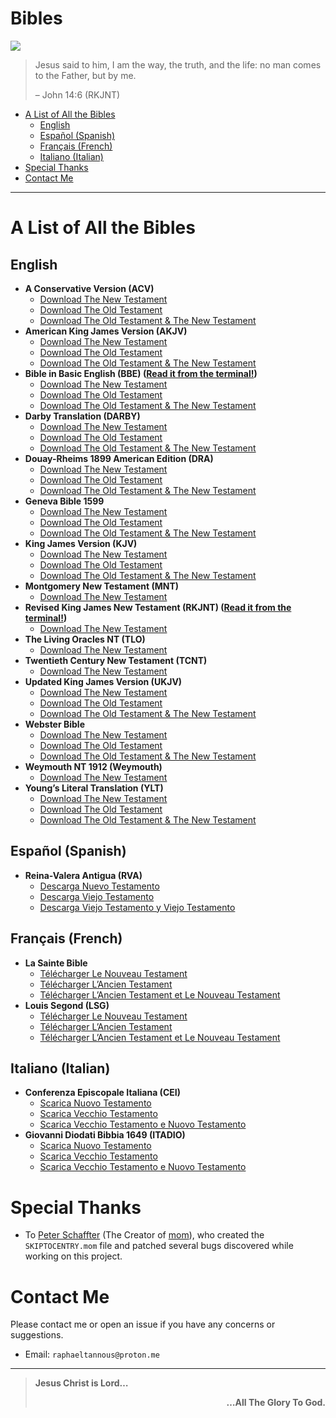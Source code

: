 Bibles
================

![](https://github.com/raphaeltannous/screenshots/raw/main/Bibles/preview.png)

> Jesus said to him, I am the way, the truth, and the life: no man comes
> to the Father, but by me.
>
> – John 14:6 (RKJNT)

- [A List of All the Bibles](#a-list-of-all-the-bibles)
  - [English](#english)
  - [Español (Spanish)](#español-spanish)
  - [Français (French)](#français-french)
  - [Italiano (Italian)](#italiano-italian)
- [Special Thanks](#special-thanks)
- [Contact Me](#contact-me)

------------------------------------------------------------------------

# A List of All the Bibles

## English

- **A Conservative Version (ACV)**
  - [Download The New
    Testament](https://github.com/raphaeltannous/Bibles/raw/main/English/A%20Conservative%20Version%20(ACV)/The%20New%20Testament/ACV-the-new-testament.pdf)
  - [Download The Old
    Testament](https://github.com/raphaeltannous/Bibles/raw/main/English/A%20Conservative%20Version%20(ACV)/The%20Old%20Testament/ACV-the-old-testament.pdf)
  - [Download The Old Testament & The New
    Testament](https://github.com/raphaeltannous/Bibles/raw/main/English/A%20Conservative%20Version%20(ACV)/The%20Old%20Testament%20%26%20The%20New%20Testament/ACV.pdf)
- **American King James Version (AKJV)**
  - [Download The New
    Testament](https://github.com/raphaeltannous/Bibles/raw/main/English/American%20King%20James%20Version%20(AKJV)/The%20New%20Testament/AKJV-the-new-testament.pdf)
  - [Download The Old
    Testament](https://github.com/raphaeltannous/Bibles/raw/main/English/American%20King%20James%20Version%20(AKJV)/The%20Old%20Testament/AKJV-the-old-testament.pdf)
  - [Download The Old Testament & The New
    Testament](https://github.com/raphaeltannous/Bibles/raw/main/English/American%20King%20James%20Version%20(AKJV)/The%20Old%20Testament%20%26%20The%20New%20Testament/AKJV.pdf)
- **Bible in Basic English (BBE) ([Read it from the
  terminal!](https://github.com/raphaeltannous/BBE))**
  - [Download The New
    Testament](https://raw.githubusercontent.com/raphaeltannous/Bibles/main/English/Bible%20in%20Basic%20English%20(BBE)/The%20New%20Testament/BBE-the-new-testament.pdf)
  - [Download The Old
    Testament](https://raw.githubusercontent.com/raphaeltannous/Bibles/main/English/Bible%20in%20Basic%20English%20(BBE)/The%20Old%20Testament/BBE-the-old-testament.pdf)
  - [Download The Old Testament & The New
    Testament](https://raw.githubusercontent.com/raphaeltannous/Bibles/main/English/Bible%20in%20Basic%20English%20(BBE)/The%20Old%20Testament%20%26%20The%20New%20Testament/BBE.pdf)
- **Darby Translation (DARBY)**
  - [Download The New
    Testament](https://github.com/raphaeltannous/Bibles/raw/main/English/Darby%20Translation%20(DARBY)/The%20New%20Testament/DARBY-the-new-testament.pdf)
  - [Download The Old
    Testament](https://github.com/raphaeltannous/Bibles/raw/main/English/Darby%20Translation%20(DARBY)/The%20Old%20Testament/DARBY-the-old-testament.pdf)
  - [Download The Old Testament & The New
    Testament](https://github.com/raphaeltannous/Bibles/raw/main/English/Darby%20Translation%20(DARBY)/The%20Old%20Testament%20%26%20The%20New%20Testament/DARBY.pdf)
- **Douay-Rheims 1899 American Edition (DRA)**
  - [Download The New
    Testament](https://github.com/raphaeltannous/Bibles/raw/main/English/Douay-Rheims%201899%20American%20Edition%20(DRA)/The%20New%20Testament/DRA-the-new-testament.pdf)
  - [Download The Old
    Testament](https://github.com/raphaeltannous/Bibles/raw/main/English/Douay-Rheims%201899%20American%20Edition%20(DRA)/The%20Old%20Testament/DRA-the-old-testament.pdf)
  - [Download The Old Testament & The New
    Testament](https://github.com/raphaeltannous/Bibles/raw/main/English/Douay-Rheims%201899%20American%20Edition%20(DRA)/The%20Old%20Testament%20%26%20The%20New%20Testament/DRA.pdf)
- **Geneva Bible 1599**
  - [Download The New
    Testament](https://github.com/raphaeltannous/Bibles/raw/main/English/Geneva%20Bible%201599/The%20New%20Testament/Geneva1599-the-new-testament.pdf)
  - [Download The Old
    Testament](https://github.com/raphaeltannous/Bibles/raw/main/English/Geneva%20Bible%201599/The%20Old%20Testament/Geneva1599-the-old-testament.pdf)
  - [Download The Old Testament & The New
    Testament](https://github.com/raphaeltannous/Bibles/raw/main/English/Geneva%20Bible%201599/The%20Old%20Testament%20%26%20The%20New%20Testament/Geneva1599.pdf)
- **King James Version (KJV)**
  - [Download The New
    Testament](https://raw.githubusercontent.com/raphaeltannous/Bibles/main/English/King%20James%20Version%20(KJV)/The%20New%20Testament/KJV-the-new-testament.pdf)
  - [Download The Old
    Testament](https://raw.githubusercontent.com/raphaeltannous/Bibles/main/English/King%20James%20Version%20(KJV)/The%20Old%20Testament/KJV-the-old-testament.pdf)
  - [Download The Old Testament & The New
    Testament](https://raw.githubusercontent.com/raphaeltannous/Bibles/main/English/King%20James%20Version%20(KJV)/The%20Old%20Testament%20%26%20The%20New%20Testament/KJV.pdf)
- **Montgomery New Testament (MNT)**
  - [Download The New
    Testament](https://raw.githubusercontent.com/raphaeltannous/Bibles/main/English/Montgomery%20New%20Testament%20(MNT)/The%20New%20Testament/MNT-the-new-testament.pdf)
- **Revised King James New Testament (RKJNT) ([Read it from the
  terminal!](https://github.com/raphaeltannous/RKJNT))**
  - [Download The New
    Testament](https://github.com/raphaeltannous/Bibles/raw/main/English/Revised%20King%20James%20New%20Testament%20(RKJNT)/The%20New%20Testament/RKJNT-the-new-testament.pdf)
- **The Living Oracles NT (TLO)**
  - [Download The New
    Testament](https://github.com/raphaeltannous/Bibles/raw/main/English/The%20Living%20Oracles%20NT%20(TLO)/The%20New%20Testament/TLO-the-new-testament.pdf)
- **Twentieth Century New Testament (TCNT)**
  - [Download The New
    Testament](https://github.com/raphaeltannous/Bibles/raw/main/English/Twentieth%20Century%20New%20Testament%20(TCNT)/The%20New%20Testament/TCNT-the-new-testament.pdf)
- **Updated King James Version (UKJV)**
  - [Download The New
    Testament](https://raw.githubusercontent.com/raphaeltannous/Bibles/main/English/Updated%20King%20James%20Version%20(UKJV)/The%20New%20Testament/UKJV-the-new-testament.pdf)
  - [Download The Old
    Testament](https://raw.githubusercontent.com/raphaeltannous/Bibles/main/English/Updated%20King%20James%20Version%20(UKJV)/The%20Old%20Testament/UKJV-the-old-testament.pdf)
  - [Download The Old Testament & The New
    Testament](https://raw.githubusercontent.com/raphaeltannous/Bibles/main/English/Updated%20King%20James%20Version%20(UKJV)/The%20Old%20Testament%20%26%20The%20New%20Testament/UKJV.pdf)
- **Webster Bible**
  - [Download The New
    Testament](https://raw.githubusercontent.com/raphaeltannous/Bibles/main/English/Webster%20Bible/The%20New%20Testament/Webster-the-new-testament.pdf)
  - [Download The Old
    Testament](https://raw.githubusercontent.com/raphaeltannous/Bibles/main/English/Webster%20Bible/The%20Old%20Testament/Webster-the-old-testament.pdf)
  - [Download The Old Testament & The New
    Testament](https://raw.githubusercontent.com/raphaeltannous/Bibles/main/English/Webster%20Bible/The%20Old%20Testament%20%26%20The%20New%20Testament/Webster.pdf)
- **Weymouth NT 1912 (Weymouth)**
  - [Download The New
    Testament](https://github.com/raphaeltannous/Bibles/raw/main/English/Weymouth%20NT%201912%20(Weymouth)/The%20New%20Testament/Weymouth-the-new-testament.pdf)
- **Young’s Literal Translation (YLT)**
  - [Download The New
    Testament](https://github.com/raphaeltannous/Bibles/raw/main/English/Young%E2%80%99s%20Literal%20Translation%20(YLT)/The%20New%20Testament/YLT-the-new-testament.pdf)
  - [Download The Old
    Testament](https://github.com/raphaeltannous/Bibles/raw/main/English/Young%E2%80%99s%20Literal%20Translation%20(YLT)/The%20Old%20Testament/YLT-the-old-testament.pdf)
  - [Download The Old Testament & The New
    Testament](https://github.com/raphaeltannous/Bibles/raw/main/English/Young%E2%80%99s%20Literal%20Translation%20(YLT)/The%20Old%20Testament%20%26%20The%20New%20Testament/YLT.pdf)

## Español (Spanish)

- **Reina-Valera Antigua (RVA)**
  - [Descarga Nuevo
    Testamento](https://github.com/raphaeltannous/Bibles/raw/main/Espa%C3%B1ol%20(Spanish)/Reina-Valera%20Antigua%20(RVA)/Nuevo%20Testamento%20(The%20New%20Testament)/RVA-nuevo-testamento.pdf)
  - [Descarga Viejo
    Testamento](https://github.com/raphaeltannous/Bibles/raw/main/Espa%C3%B1ol%20(Spanish)/Reina-Valera%20Antigua%20(RVA)/Viejo%20Testamento%20(The%20Old%20Testament)/RVA-viejo-testamento.pdf)
  - [Descarga Viejo Testamento y Viejo
    Testamento](https://github.com/raphaeltannous/Bibles/raw/main/Espa%C3%B1ol%20(Spanish)/Reina-Valera%20Antigua%20(RVA)/Viejo%20Testamento%20y%20Nuevo%20Testamento%20(The%20Old%20Testament%20%26%20The%20New%20Testament)/RVA.pdf)

## Français (French)

- **La Sainte Bible**
  - [Télécharger Le Nouveau
    Testament](https://raw.githubusercontent.com/raphaeltannous/Bibles/main/Fran%C3%A7ais%20(French)/La%20Sainte%20Bible/Nouveau%20Testament%20(The%20New%20Testament)/fra_fob-nouveau-testament.pdf)
  - [Télécharger L’Ancien
    Testament](https://raw.githubusercontent.com/raphaeltannous/Bibles/main/Fran%C3%A7ais%20(French)/La%20Sainte%20Bible/L'Ancien%20Testament%20(The%20Old%20Testament)/fra_fob-l'ancien-testament.pdf)
  - [Télécharger L’Ancien Testament et Le Nouveau
    Testament](https://raw.githubusercontent.com/raphaeltannous/Bibles/main/Fran%C3%A7ais%20(French)/La%20Sainte%20Bible/L'Ancien%20Testament%20et%20Nouveau%20Testament%20(The%20Old%20Testament%20%26%20The%20New%20Testament)/fra_fob.pdf)
- **Louis Segond (LSG)**
  - [Télécharger Le Nouveau
    Testament](https://github.com/raphaeltannous/Bibles/raw/main/Fran%C3%A7ais%20(French)/Louis%20Segond%20(LSG)/Nouveau%20Testament%20(The%20New%20Testament)/LSG-nouveau-testament.pdf)
  - [Télécharger L’Ancien
    Testament](https://github.com/raphaeltannous/Bibles/raw/main/Fran%C3%A7ais%20(French)/Louis%20Segond%20(LSG)/L'Ancien%20Testament%20(The%20Old%20Testament)/LSG-l'ancien-testament.pdf)
  - [Télécharger L’Ancien Testament et Le Nouveau
    Testament](https://github.com/raphaeltannous/Bibles/raw/main/Fran%C3%A7ais%20(French)/Louis%20Segond%20(LSG)/L'Ancien%20Testament%20et%20Nouveau%20Testament%20(The%20Old%20Testament%20%26%20The%20New%20Testament)/LSG.pdf)

## Italiano (Italian)

- **Conferenza Episcopale Italiana (CEI)**
  - [Scarica Nuovo
    Testamento](https://github.com/raphaeltannous/Bibles/raw/main/Italiano%20(Italian)/Conferenza%20Episcopale%20Italiana%20(CEI)/Nuovo%20Testamento%20(The%20New%20Testament)/CEI-nuovo-testamento.pdf)
  - [Scarica Vecchio
    Testamento](https://github.com/raphaeltannous/Bibles/raw/main/Italiano%20(Italian)/Conferenza%20Episcopale%20Italiana%20(CEI)/Vecchio%20Testamento%20(The%20Old%20Testament)/CEI-vecchio-testamento.pdf)
  - [Scarica Vecchio Testamento e Nuovo
    Testamento](https://raw.githubusercontent.com/raphaeltannous/Bibles/main/Italiano%20(Italian)/Conferenza%20Episcopale%20Italiana%20(CEI)/Vecchio%20Testamento%20e%20Nuovo%20Testamento%20(The%20Old%20Testament%20%26%20The%20New%20Testament)/CEI.pdf)
- **Giovanni Diodati Bibbia 1649 (ITADIO)**
  - [Scarica Nuovo
    Testamento](https://github.com/raphaeltannous/Bibles/raw/main/Italiano%20(Italian)/Giovanni%20Diodati%20Bibbia%201649%20(ITADIO)/Nuovo%20Testamento%20(The%20New%20Testament)/ITADIO-nuovo-testamento.pdf)
  - [Scarica Vecchio
    Testamento](https://github.com/raphaeltannous/Bibles/raw/main/Italiano%20(Italian)/Giovanni%20Diodati%20Bibbia%201649%20(ITADIO)/Vecchio%20Testamento%20(The%20Old%20Testament)/ITADIO-vecchio-testamento.pdf)
  - [Scarica Vecchio Testamento e Nuovo
    Testamento](https://github.com/raphaeltannous/Bibles/raw/main/Italiano%20(Italian)/Giovanni%20Diodati%20Bibbia%201649%20(ITADIO)/Vecchio%20Testamento%20e%20Nuovo%20Testamento%20(The%20Old%20Testament%20%26%20The%20New%20Testament)/ITADIO.pdf)

# Special Thanks

- To [Peter Schaffter](https://schaffter.ca/about-me.html) (The Creator
  of [mom](https://schaffter.ca/mom/mom-01.html)), who created the
  `SKIPTOCENTRY.mom` file and patched several bugs discovered while
  working on this project.

# Contact Me

Please contact me or open an issue if you have any concerns or
suggestions.

- Email: `raphaeltannous@proton.me`

------------------------------------------------------------------------

> **Jesus Christ is Lord…**
>
> <div align="right"><strong>…All The Glory To God.</strong></div>
